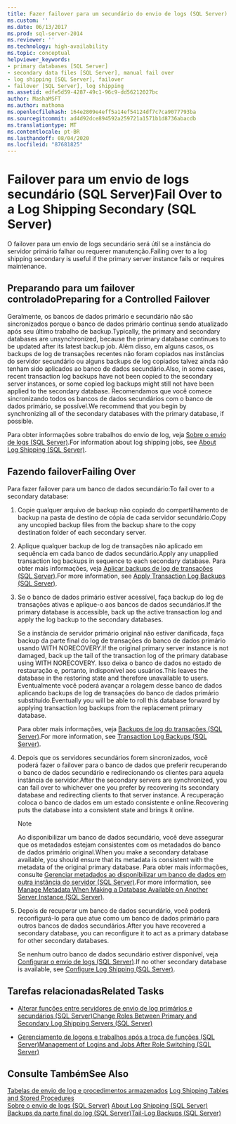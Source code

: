 ```yaml
---
title: Fazer failover para um secundário do envio de logs (SQL Server) | Microsoft Docs
ms.custom: ''
ms.date: 06/13/2017
ms.prod: sql-server-2014
ms.reviewer: ''
ms.technology: high-availability
ms.topic: conceptual
helpviewer_keywords:
- primary databases [SQL Server]
- secondary data files [SQL Server], manual fail over
- log shipping [SQL Server], failover
- failover [SQL Server], log shipping
ms.assetid: edfe5d59-4287-49c1-96c9-dd56212027bc
author: MashaMSFT
ms.author: mathoma
ms.openlocfilehash: 164e2809e4eff5a14ef54124df7c7ca9077793ba
ms.sourcegitcommit: ad4d92dce894592a259721a1571b1d8736abacdb
ms.translationtype: MT
ms.contentlocale: pt-BR
ms.lasthandoff: 08/04/2020
ms.locfileid: "87681825"
---
```

# <a name="fail-over-to-a-log-shipping-secondary-sql-server"></a><span data-ttu-id="3b93b-102">Failover para um envio de logs secundário (SQL Server)</span><span class="sxs-lookup"><span data-stu-id="3b93b-102">Fail Over to a Log Shipping Secondary (SQL Server)</span></span>
  <span data-ttu-id="3b93b-103">O failover para um envio de logs secundário será útil se a instância do servidor primário falhar ou requerer manutenção.</span><span class="sxs-lookup"><span data-stu-id="3b93b-103">Failing over to a log shipping secondary is useful if the primary server instance fails or requires maintenance.</span></span>  
  
## <a name="preparing-for-a-controlled-failover"></a><span data-ttu-id="3b93b-104">Preparando para um failover controlado</span><span class="sxs-lookup"><span data-stu-id="3b93b-104">Preparing for a Controlled Failover</span></span>  
 <span data-ttu-id="3b93b-105">Geralmente, os bancos de dados primário e secundário não são sincronizados porque o banco de dados primário continua sendo atualizado após seu último trabalho de backup.</span><span class="sxs-lookup"><span data-stu-id="3b93b-105">Typically, the primary and secondary databases are unsynchronized, because the primary database continues to be updated after its latest backup job.</span></span> <span data-ttu-id="3b93b-106">Além disso, em alguns casos, os backups de log de transações recentes não foram copiados nas instâncias do servidor secundário ou alguns backups de log copiados talvez ainda não tenham sido aplicados ao banco de dados secundário.</span><span class="sxs-lookup"><span data-stu-id="3b93b-106">Also, in some cases, recent transaction log backups have not been copied to the secondary server instances, or some copied log backups might still not have been applied to the secondary database.</span></span> <span data-ttu-id="3b93b-107">Recomendamos que você comece sincronizando todos os bancos de dados secundários com o banco de dados primário, se possível.</span><span class="sxs-lookup"><span data-stu-id="3b93b-107">We recommend that you begin by synchronizing all of the secondary databases with the primary database, if possible.</span></span>  
  
 <span data-ttu-id="3b93b-108">Para obter informações sobre trabalhos do envio de log, veja [Sobre o envio de logs &#40;SQL Server&#41;](about-log-shipping-sql-server.md).</span><span class="sxs-lookup"><span data-stu-id="3b93b-108">For information about log shipping jobs, see [About Log Shipping &#40;SQL Server&#41;](about-log-shipping-sql-server.md).</span></span>  
  
## <a name="failing-over"></a><span data-ttu-id="3b93b-109">Fazendo failover</span><span class="sxs-lookup"><span data-stu-id="3b93b-109">Failing Over</span></span>  
 <span data-ttu-id="3b93b-110">Para fazer failover para um banco de dados secundário:</span><span class="sxs-lookup"><span data-stu-id="3b93b-110">To fail over to a secondary database:</span></span>  
  
1.  <span data-ttu-id="3b93b-111">Copie qualquer arquivo de backup não copiado do compartilhamento de backup na pasta de destino de cópia de cada servidor secundário.</span><span class="sxs-lookup"><span data-stu-id="3b93b-111">Copy any uncopied backup files from the backup share to the copy destination folder of each secondary server.</span></span>  
  
2.  <span data-ttu-id="3b93b-112">Aplique qualquer backup de log de transações não aplicado em sequência em cada banco de dados secundário.</span><span class="sxs-lookup"><span data-stu-id="3b93b-112">Apply any unapplied transaction log backups in sequence to each secondary database.</span></span> <span data-ttu-id="3b93b-113">Para obter mais informações, veja [Aplicar backups de log de transações &#40;SQL Server&#41;](../../relational-databases/backup-restore/apply-transaction-log-backups-sql-server.md).</span><span class="sxs-lookup"><span data-stu-id="3b93b-113">For more information, see [Apply Transaction Log Backups &#40;SQL Server&#41;](../../relational-databases/backup-restore/apply-transaction-log-backups-sql-server.md).</span></span>  
  
3.  <span data-ttu-id="3b93b-114">Se o banco de dados primário estiver acessível, faça backup do log de transações ativas e aplique-o aos bancos de dados secundários.</span><span class="sxs-lookup"><span data-stu-id="3b93b-114">If the primary database is accessible, back up the active transaction log and apply the log backup to the secondary databases.</span></span>  
  
     <span data-ttu-id="3b93b-115">Se a instância de servidor primário original não estiver danificada, faça backup da parte final do log de transações do banco de dados primário usando WITH NORECOVERY.</span><span class="sxs-lookup"><span data-stu-id="3b93b-115">If the original primary server instance is not damaged, back up the tail of the transaction log of the primary database using WITH NORECOVERY.</span></span> <span data-ttu-id="3b93b-116">Isso deixa o banco de dados no estado de restauração e, portanto, indisponível aos usuários.</span><span class="sxs-lookup"><span data-stu-id="3b93b-116">This leaves the database in the restoring state and therefore unavailable to users.</span></span> <span data-ttu-id="3b93b-117">Eventualmente você poderá avançar a rolagem desse banco de dados aplicando backups de log de transações do banco de dados primário substituído.</span><span class="sxs-lookup"><span data-stu-id="3b93b-117">Eventually you will be able to roll this database forward by applying transaction log backups from the replacement primary database.</span></span>  
  
     <span data-ttu-id="3b93b-118">Para obter mais informações, veja [Backups de log do transações &#40;SQL Server&#41;](../../relational-databases/backup-restore/transaction-log-backups-sql-server.md).</span><span class="sxs-lookup"><span data-stu-id="3b93b-118">For more information, see [Transaction Log Backups &#40;SQL Server&#41;](../../relational-databases/backup-restore/transaction-log-backups-sql-server.md).</span></span>  
  
4.  <span data-ttu-id="3b93b-119">Depois que os servidores secundários forem sincronizados, você poderá fazer o failover para o banco de dados que preferir recuperando o banco de dados secundário e redirecionando os clientes para aquela instância de servidor.</span><span class="sxs-lookup"><span data-stu-id="3b93b-119">After the secondary servers are synchronized, you can fail over to whichever one you prefer by recovering its secondary database and redirecting clients to that server instance.</span></span> <span data-ttu-id="3b93b-120">A recuperação coloca o banco de dados em um estado consistente e online.</span><span class="sxs-lookup"><span data-stu-id="3b93b-120">Recovering puts the database into a consistent state and brings it online.</span></span>  
  
    > [!NOTE]  
    >  <span data-ttu-id="3b93b-121">Ao disponibilizar um banco de dados secundário, você deve assegurar que os metadados estejam consistentes com os metadados do banco de dados primário original.</span><span class="sxs-lookup"><span data-stu-id="3b93b-121">When you make a secondary database available, you should ensure that its metadata is consistent with the metadata of the original primary database.</span></span> <span data-ttu-id="3b93b-122">Para obter mais informações, consulte [Gerenciar metadados ao disponibilizar um banco de dados em outra instância do servidor &#40;SQL Server&#41;](../../relational-databases/databases/manage-metadata-when-making-a-database-available-on-another-server.md).</span><span class="sxs-lookup"><span data-stu-id="3b93b-122">For more information, see [Manage Metadata When Making a Database Available on Another Server Instance &#40;SQL Server&#41;](../../relational-databases/databases/manage-metadata-when-making-a-database-available-on-another-server.md).</span></span>  
  
5.  <span data-ttu-id="3b93b-123">Depois de recuperar um banco de dados secundário, você poderá reconfigurá-lo para que atue como um banco de dados primário para outros bancos de dados secundários.</span><span class="sxs-lookup"><span data-stu-id="3b93b-123">After you have recovered a secondary database, you can reconfigure it to act as a primary database for other secondary databases.</span></span>  
  
     <span data-ttu-id="3b93b-124">Se nenhum outro banco de dados secundário estiver disponível, veja [Configurar o envio de logs &#40;SQL Server&#41;](configure-log-shipping-sql-server.md).</span><span class="sxs-lookup"><span data-stu-id="3b93b-124">If no other secondary database is available, see [Configure Log Shipping &#40;SQL Server&#41;](configure-log-shipping-sql-server.md).</span></span>  
  
##  <a name="related-tasks"></a><a name="RelatedTasks"></a> <span data-ttu-id="3b93b-125">Tarefas relacionadas</span><span class="sxs-lookup"><span data-stu-id="3b93b-125">Related Tasks</span></span>  
  
-   [<span data-ttu-id="3b93b-126">Alterar funções entre servidores de envio de log primários e secundários &#40;SQL Server&#41;</span><span class="sxs-lookup"><span data-stu-id="3b93b-126">Change Roles Between Primary and Secondary Log Shipping Servers &#40;SQL Server&#41;</span></span>](change-roles-between-primary-and-secondary-log-shipping-servers-sql-server.md)  
  
-   [<span data-ttu-id="3b93b-127">Gerenciamento de logons e trabalhos após a troca de funções &#40;SQL Server&#41;</span><span class="sxs-lookup"><span data-stu-id="3b93b-127">Management of Logins and Jobs After Role Switching &#40;SQL Server&#41;</span></span>](../../sql-server/failover-clusters/management-of-logins-and-jobs-after-role-switching-sql-server.md)  
  
## <a name="see-also"></a><span data-ttu-id="3b93b-128">Consulte Também</span><span class="sxs-lookup"><span data-stu-id="3b93b-128">See Also</span></span>  
 <span data-ttu-id="3b93b-129">[Tabelas de envio de log e procedimentos armazenados](log-shipping-tables-and-stored-procedures.md) </span><span class="sxs-lookup"><span data-stu-id="3b93b-129">[Log Shipping Tables and Stored Procedures](log-shipping-tables-and-stored-procedures.md) </span></span>  
 <span data-ttu-id="3b93b-130">[Sobre o envio de logs &#40;SQL Server&#41;](about-log-shipping-sql-server.md) </span><span class="sxs-lookup"><span data-stu-id="3b93b-130">[About Log Shipping &#40;SQL Server&#41;](about-log-shipping-sql-server.md) </span></span>  
 [<span data-ttu-id="3b93b-131">Backups da parte final do log &#40;SQL Server&#41;</span><span class="sxs-lookup"><span data-stu-id="3b93b-131">Tail-Log Backups &#40;SQL Server&#41;</span></span>](../../relational-databases/backup-restore/tail-log-backups-sql-server.md)  
  
  
